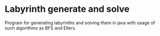 # Labyrinth generate and solve

Program for generating labyrinths and solving them in java with usage of such algorithms as BFS and Ellers.

